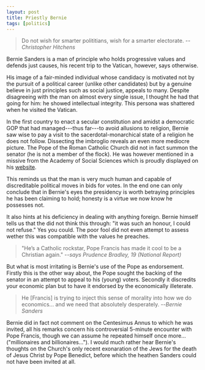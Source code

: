 ```yaml
---
layout: post
title: Priestly Bernie
tags: [politics]
---
```


> Do not wish for smarter polititians, wish for a smarter electorate.
> --<cite>Christopher Hitchens</cite>

Bernie Sanders is a man of principle who holds progressive values and defends just causes, his recent trip to the Vatican, however, says otherwise.

His image of a fair-minded individual whose candidacy is motivated not by the pursuit of a political career (unlike other candidates) but by a genuine believe in just principles such as social justice, appeals to many. Despite disagreeing with the man on almost every single issue, I thought he had that going for him: he showed intellectual integrity. This persona was shattered when he visited the Vatican.

In the first country to enact a secular constitution and amidst a democratic GOP that had managed---thus far---to avoid allusions to religion, Bernie saw wise to pay a visit to the sacerdotal-monarchical state of a religion he does not follow. Dissecting the imbroglio reveals an even more mediocre picture. The Pope of the Roman Catholic Church did not in fact summon the senator (he is not a member of the flock). He was however mentioned in a missive from the Academy of Social Sciences which is proudly displayed on his [website](https://berniesanders.com/wp-content/uploads/2016/04/Bernie-Sanders-Vatican.pdf).

This reminds us that the man is very much human and capable of discreditable political moves in bids for votes. In the end one can only conclude that in Bernie's eyes the presidency is worth betraying principles he has been claiming to hold; honesty is a virtue we now know he possesses not.

It also hints at his deficiency in dealing with anything foreign. Bernie himself tells us that the did not think this through: "it was such an honour, I could not refuse." Yes you could. The poor fool did not even attempt to assess wether this was compatible with the values he preaches.

> "He’s a Catholic rockstar, Pope Francis has made it cool to be a Christian again."
> --<cite>says Prudence Bradley, 19 (National Report)</cite>

But what is most irritating is Bernie's use of the Pope as endorsement. Firstly this is the other way about, the Pope sought the backing of the senator in an attempt to appeal to his (young) voters. Secondly it discredits your economic plan but to have it endorsed by the economically illeterate.

> He [Francis] is trying to inject this sense of morality into how we do economics... and we need that absolutely desperately.
> --<cite>Bernie Sanders</cite>

Bernie did in fact not comment on the Centesimus Annus to which he was invited, all his remarks concern his controversial 5-minute encounter with Pope Francis, though we can assume he repeated himself once more... ("millionaires and billionaires..."). I would much rather hear Bernie's thoughts on the Church's only recent exonaration of the Jews for the death of Jesus Christ by Pope Benedict, before which the heathen Sanders could not have been invited at all.
